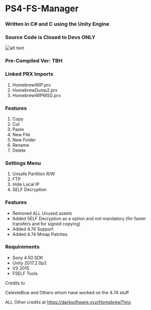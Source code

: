 # PS4-FS-Manager

### Written in C# and C using the Unity Engine

### Source Code is Closed to Devs ONLY



![alt text](https://github.com/LightningMods/PS4-FS-Manager/blob/master/FS.png)



### Pre-Compiled Ver: TBH

### Linked PRX Imports

1. HomebrewWIP.prx
2. HomebrewDump2.prx
3. HomebrewWIPMSG.prx




### Features
1. Copy
2. Cut
3. Paste
4. New File
5. New Folder
6. Rename
7. Delete

### Settings Menu
1. Unsafe Partition R/W
2. FTP
3. Hide Local IP
3. SELF Decryption

### Features

- Removed ALL Unused assets
- Added SELF Decryption as a option and not mandatory (for faster transfers and for signed copying)
- Added 4.74 Support
- Added 4.74 Mmap Patches

### Requirements

- Sony 4.50 SDK
- Unity 2017.2.0p2
- VS 2015
- FSELF Tools

Credits to

CelesteBlue and Others whom have worked on the 4.74 stuff

ALL Other credits at https://darksoftware.xyz/HomebrewThnx
